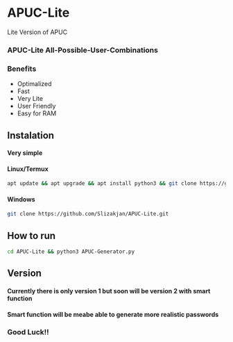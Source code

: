 # APUC-Lite
Lite Version of APUC
### APUC-Lite All-Possible-User-Combinations

<h3>Benefits</h3>
<ul>
  <li>Optimalized</li>
  <li>Fast</li>
  <li>Very Lite</li>
  <li>User Friendly</li>
  <li>Easy for RAM</li>
</ul>

## Instalation
#### Very simple
#### Linux/Termux
```bash
apt update && apt upgrade && apt install python3 && git clone https://github.com/Slizakjan/APUC-Lite.git
```
#### Windows
```bash
git clone https://github.com/Slizakjan/APUC-Lite.git
```
## ______How to run______
```bash
cd APUC-Lite && python3 APUC-Generator.py
```
## Version
#### Currently there is only version 1 but soon will be version 2 with smart function
#### Smart function will be meabe able to generate more realistic passwords


### Good Luck!!
<br>
